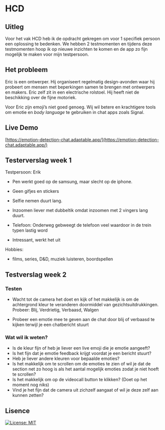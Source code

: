 # HCD

## Uitleg

Voor het vak HCD heb ik de opdracht gekregen om voor 1 specifiek persoon een oplossing te bedenken. We hebben 2 testmomenten en tijdens deze testmomenten hoop ik op nieuwe inzichten te komen en de app zo fijn mogelijk te maken voor mijn testpersoon.

## Het probleem

Eric is een ontwerper. Hij organiseert regelmatig design-avonden waar hij probeert om mensen met beperkingen samen te brengen met ontwerpers en makers. Eric zelf zit in een electrische rolstoel. Hij heeft niet de beschikking over de fijne motoriek. 

Voor Eric zijn emoji’s niet goed genoeg. Wij wil betere en krachtigere tools om emotie en *body language* te gebruiken in chat apps zoals Signal.

## Live Demo

[https://emotion-detection-chat.adaptable.app/](https://emotion-detection-chat.adaptable.app/)

## Testerverslag week 1

Testpersoon: Erik

* Pen werkt goed op de samsung, maar slecht op de iphone.
* Geen gifjes en stickers
* Selfie nemen duurt lang.
* Inzoomen liever met dubbeltik omdat inzoomen met 2 vingers lang duurt.
* Telefoon: Onderweg gebweegt de telefoon veel waardoor in de trein typen lastig word

* Intressant, werkt het uit

Hobbies:
* films, series, D&D, muziek luisteren, boordspellen

## Testverslag week 2

### Testen

* Wacht tot de camera het doet en kijk of het makkelijk is om de achtergrond kleur te veranderen doormiddel van gezichtsuitdrukkingen. Probeer: Blij, Verdrietig, Verbaasd, Walgen

* Probeer een emotie mee te geven aan de chat door blij of verbaasd te kijken terwijl je een chatbericht stuurt

### Wat wil ik weten?

* Is de kleur fijn of heb je liever een live emoji die je emotie aangeeft?
* Is het fijn dat je emotie feedback krijgt voordat je een bericht stuurt?
* Heb je liever andere kleuren voor bepaalde emoties?
* Is het makkelijk om te scrollen om de emoties te zien of wil je dat de section net zo hoog is als het aantal mogelijk emoties zodat je niet hoeft te scrollen?
* Is het makkelijk om op de videocall button te klikken? (Doet op het moment nog niks)
* Vind je het fijn dat de camera uit zichzelf aangaat of wil je deze zelf aan kunnen zetten?

## Lisence

[![License: MIT](https://img.shields.io/badge/License-MIT-yellow.svg)](https://opensource.org/licenses/MIT)